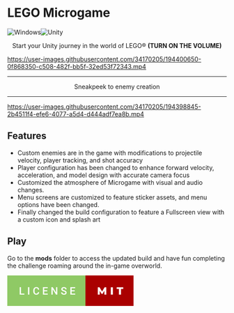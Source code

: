 # LEGO Microgame
![Windows](https://img.shields.io/badge/Windows-0078D6?style=for-the-badge&logo=windows&logoColor=white)![Unity](https://img.shields.io/badge/unity-%23000000.svg?style=for-the-badge&logo=unity&logoColor=white)

<p align="center">Start your Unity journey in the world of LEGO® <b>(TURN ON THE VOLUME)</b></p>



https://user-images.githubusercontent.com/34170205/194400650-0f868350-c508-482f-bb5f-32ed53f72343.mp4





<hr/>
<p align="center"> Sneakpeek to enemy creation </p>
<hr/>

https://user-images.githubusercontent.com/34170205/194398845-2b4511f4-efe6-4077-a5d4-d444adf7ea8b.mp4



    
## Features
- Custom enemies are in the game with modifications to projectile velocity, player tracking, and shot accuracy
- Player configuration has been changed to enhance forward velocity, acceleration, and model design with accurate camera focus
- Customized the atmosphere of Microgame with visual and audio changes.
- Menu screens are customized to feature sticker assets, and menu options have been changed.
- Finally changed the build configuration to feature a Fullscreen view with a custom icon and splash art

## Play
Go to the **mods** folder to access the updated build and have fun completing the challenge roaming around the in-game overworld.

[![GitHub license](https://raw.githubusercontent.com/hiverkiya/LEGO-Microgame/main/license.svg)](https://github.com/hiverkiya/LEGO-Microgame/blob/main/LICENSE)
